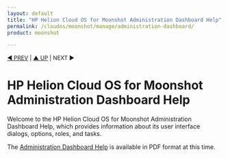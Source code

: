 ```yaml
---
layout: default
title: "HP Helion Cloud OS for Moonshot Administration Dashboard Help"
permalink: /cloudos/moonshot/manage/administration-dashboard/
product: moonshot

---
```




<script> 

function PageRefresh { 
onLoad="window.refresh"
}

PageRefresh();

</script>


<p style="font-size: small;"> <a href="/cloudos/moonshot/manage/">&#9664; PREV</a> | <a href="/cloudos/moonshot/manage/">&#9650; UP</a> | NEXT &#9654; </p>

# HP Helion Cloud OS for Moonshot Administration Dashboard Help

Welcome to the HP Helion Cloud OS for Moonshot Administration Dashboard Help, which provides information about its user interface dialogs, options, roles, and tasks.

The <a href="http://docs.hpcloud.com/cloudos/moonshot/pdf/HP-Cloud-OS-for-Moonshot-Administration-Dashboard-Help.pdf" target="pdf">Administration Dashboard Help</a> is available in PDF format at this time.  

<!--
**INTERNAL REVIEWERS:** The PDF resides on the live server but is not (yet) linked from any HTML pages on the live site. We'll push this HTML page (with internal note removed) along with all the 1.0 documentation to the live site when we ship. 
--> 

<!--
* [Before You Begin with the Administration Dashboard Help](/cloudos/moonshot/manage/administration-dashboard/before-you-begin/)

* [Welcome to the HP Helion Cloud OS for Moonshot Administration Dashboard](/cloudos/moonshot/manage/administration-dashboard/welcome/)

* [Getting Started with the Administration Dashboard](/cloudos/moonshot/manage/administration-dashboard/getting-started/)

* [Topology Designs](/cloudos/moonshot/manage/administration-dashboard/topology-designs/)

* [Administration Dashboard Tasks by Role](/cloudos/moonshot/manage/administration-dashboard/tasks-by-role/)

* [Administration Dashboard Tasks by Tab](/cloudos/moonshot/manage/administration-dashboard/tasks-by-tab/)
--> 

